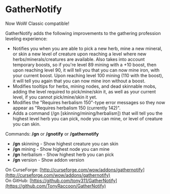 GatherNotify
============

Now WoW Classic compatible!

GatherNotify adds the following improvements to the gathering profession leveling experience:

* Notifies you when you are able to pick a new herb, mine a new mineral, or skin a new level of creature upon reaching a level where new herbs/minerals/creatures are available. Also takes into account temporary boosts, so if you're level 89 mining with a +10 boost, then upon reaching level 90, it will tell you that you can now mine iron, with your current boost. Upon reaching level 100 mining (110 with the boost), it will tell you again that you can now mine iron without a boost.
* Modifies tooltips for herbs, mining nodes, and dead skinnable mobs, adding the level required to pick/mine/skin it, as well as your current level, if you cannot pick/mine/skin it yet.
* Modifies the "Requires herbalism 150"-type error messages so they now appear as "Requires herbalism 150 (currently 142)".
* Adds a command (/gn [skinning/mining/herbalism]) that will tell you the highest level herb you can pick, node you can mine, or level of creature you can skin.

Commands: **/gn** or **/gnotify** or **/gathernotify**
* **/gn** skinning - Show highest creature you can skin
* **/gn** mining - Show highest node you can mine
* **/gn** herbalism - Show highest herb you can pick
* **/gn** version - Show addon version

On CurseForge: [http://curseforge.com/wow/addons/gathernotify](http://curseforge.com/wow/addons/gathernotify)  
On GitHub: [https://github.com/tony311/GatherNotify](https://github.com/TonyRaccoon/GatherNotify)

